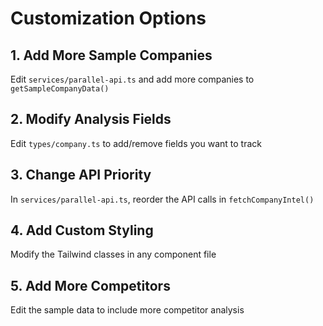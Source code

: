 # Customization Options

## 1. Add More Sample Companies
Edit `services/parallel-api.ts` and add more companies to `getSampleCompanyData()`

## 2. Modify Analysis Fields
Edit `types/company.ts` to add/remove fields you want to track

## 3. Change API Priority
In `services/parallel-api.ts`, reorder the API calls in `fetchCompanyIntel()`

## 4. Add Custom Styling
Modify the Tailwind classes in any component file

## 5. Add More Competitors
Edit the sample data to include more competitor analysis
